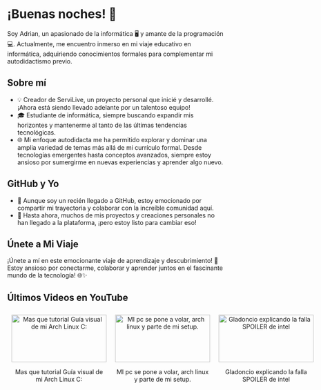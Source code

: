 # ¡Buenas noches! 🌙

Soy Adrian, un apasionado de la informática 🖥️ y amante de la programación 💻. Actualmente, me encuentro inmerso en mi viaje educativo en informática, adquiriendo conocimientos formales para complementar mi autodidactismo previo.

## Sobre mí
- 💡 Creador de ServiLive, un proyecto personal que inicié y desarrollé. ¡Ahora está siendo llevado adelante por un talentoso equipo!
- 🎓 Estudiante de informática, siempre buscando expandir mis horizontes y mantenerme al tanto de las últimas tendencias tecnológicas.
- 🌐 Mi enfoque autodidacta me ha permitido explorar y dominar una amplia variedad de temas más allá de mi currículo formal. Desde tecnologías emergentes hasta conceptos avanzados, siempre estoy ansioso por sumergirme en nuevas experiencias y aprender algo nuevo.

## GitHub y Yo
- 🚀 Aunque soy un recién llegado a GitHub, estoy emocionado por compartir mi trayectoria y colaborar con la increíble comunidad aquí.
- 🌟 Hasta ahora, muchos de mis proyectos y creaciones personales no han llegado a la plataforma, ¡pero estoy listo para cambiar eso!

## Únete a Mi Viaje
¡Únete a mí en este emocionante viaje de aprendizaje y descubrimiento! 🚀 Estoy ansioso por conectarme, colaborar y aprender juntos en el fascinante mundo de la tecnología! 🌐✨

## Últimos Videos en YouTube

<div style="display: flex; justify-content: space-around;">
  <div style="text-align: center; margin: 10px;">
    <a href="https://www.youtube.com/watch?v=S9ZMB50T9dI"><img src="https://i.ytimg.com/vi/S9ZMB50T9dI/mqdefault.jpg" alt="Mas que tutorial Guía visual de mi Arch Linux C:" width="220" height="110"></a>
    <p>Mas que tutorial Guía visual de mi Arch Linux C:</p>
  </div>
  <div style="text-align: center; margin: 10px;">
    <a href="https://www.youtube.com/watch?v=guoLLSVFcAQ"><img src="https://i.ytimg.com/vi/guoLLSVFcAQ/mqdefault.jpg" alt="MI pc se pone a volar, arch linux y parte de mi setup." width="220" height="110"></a>
    <p>MI pc se pone a volar, arch linux y parte de mi setup.</p>
  </div>
  <div style="text-align: center; margin: 10px;">
    <a href="https://www.youtube.com/watch?v=sQDcJ54Y7bM"><img src="https://i.ytimg.com/vi/sQDcJ54Y7bM/mqdefault.jpg" alt="Gladoncio explicando la falla SPOILER de intel" width="220" height="110"></a>
    <p>Gladoncio explicando la falla SPOILER de intel</p>
  </div>
</div>
